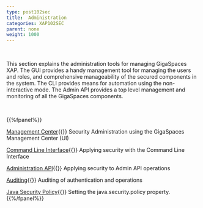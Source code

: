 ```yaml
---
type: post102sec
title:  Administration
categories: XAP102SEC
parent: none
weight: 1000
---
```


<br>

This section explains the administration tools for managing GigaSpaces XAP. The GUI provides a handy management tool for managing the users and roles, and comprehensive manageability of the secured components in the system. The CLI provides means for automation using the non-interactive mode. The Admin API provides a top level management and monitoring of all the GigaSpaces components.


<br>

{{%fpanel%}}

[Management Center](./gigaspaces-management-center-ui-security.html){{<wbr>}}
Security Administration using the GigaSpaces Management Center (UI)


[Command Line Interface](./command-line-interface-cli-security.html){{<wbr>}}
Applying security with the Command Line Interface

[Administration API](./administration-and-monitoring-api-security.html){{<wbr>}}
Applying security to Admin API operations

[Auditing](./auditing.html){{<wbr>}}
Auditing of authentication and operations

[Java Security Policy](./java-security-policy-file.html){{<wbr>}}
Setting the java.security.policy property.
{{%/fpanel%}}

